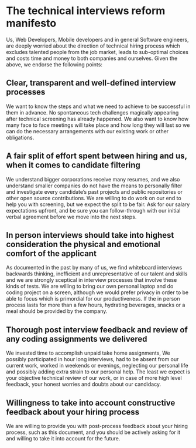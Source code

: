 # The technical interviews reform manifesto

Us, Web Developers, Mobile developers and in general Software engineers, are deeply worried about the direction of technical hiring process which excludes talented people from the job market, leads to sub-optimal choices and costs time and money to both companies and ourselves. Given the above, we endorse the following points:
## Clear, transparent and well-defined interview processes
We want to know the steps and what we need to achieve to be successful in them in advance. No spontaneous tech challenges magically appearing after technical screening has already happened. We also want to know how many face to face meetings will take place and how long they will last so we can do the necessary arrangements with our existing work or other obligations.
## A fair split of effort spent between hiring and us, when it comes to candidate filtering
We understand bigger corporations receive many resumes, and we also understand smaller companies do not have the means to personally filter and investigate every candidate’s past projects and public repositories or other open source contributions. We are willing to do work on our end to help you with screening, but we expect the split to be fair. Ask for our salary expectations upfront, and be sure you can follow-through with our initial verbal agreement before we move into the next steps. 
## In person interviews should take into highest consideration the physical and emotional comfort of the applicant 
As documented in the past by many of us, we find whiteboard interviews backwards thinking, inefficient and unrepresentative of our talent and skills and we are strongly sceptical in interview processes that involve these kinds of tests. We are willing to bring our own personal laptop and do coding project on a screen, although we would prefer privacy in order to be able to focus which is primordial for our productiveness. If the in person process lasts for more than a few hours, hydrating beverages, snacks or a meal should be provided by the company.
## Thorough post interview feedback and review of any coding assignments we delivered
We invested time to accomplish unpaid take home assignments, We possibly participated in hour long interviews, had to be absent from our current work, worked in weekends or evenings, neglecting our personal life and possibly adding extra strain to our personal help. The least we expect is your objective technical review of our work, or in case of more high level feedback, your honest worries and doubts about our candidacy. 
## Willingness to take into account constructive feedback about your hiring process
We are willing to provide you with post-process feedback about your hiring process, such as this document, and you should be actively asking for it and willing to take it into account for the future.  

